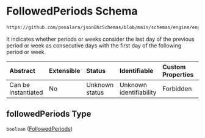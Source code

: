 # FollowedPeriods Schema

```txt
https://github.com/penalara/jsonGhcSchemas/blob/main/schemas/engine/engineSpecification.schema.json#/properties/periods/properties/followedPeriods
```

It indicates whether periods or weeks consider the last day of the previous period or week as consecutive days with the first day of the following period or week.

| Abstract            | Extensible | Status         | Identifiable            | Custom Properties | Additional Properties | Access Restrictions | Defined In                                                                                               |
| :------------------ | :--------- | :------------- | :---------------------- | :---------------- | :-------------------- | :------------------ | :------------------------------------------------------------------------------------------------------- |
| Can be instantiated | No         | Unknown status | Unknown identifiability | Forbidden         | Allowed               | none                | [engineSpecification.schema.json\*](../../../out/engineSpecification.schema.json "open original schema") |

## followedPeriods Type

`boolean` ([FollowedPeriods](enginespecification-properties-periods-properties-followedperiods.md))
